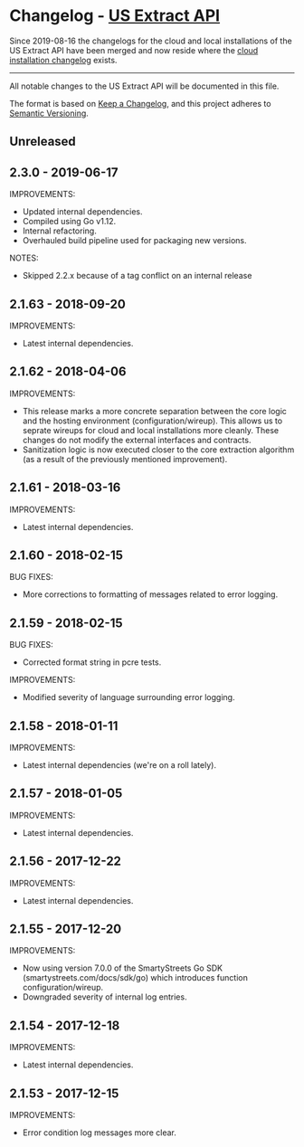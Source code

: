 # Changelog - [US Extract API](https://smartystreets.com/docs/local/us-extract-api)

Since 2019-08-16 the changelogs for the cloud and local installations of the US Extract API have been merged and now reside where the [cloud installation changelog](https://github.com/smartystreets/changelog/blob/master/cloud/us-extract-api.md) exists.

--------------

All notable changes to the US Extract API will be documented in this file.

The format is based on [Keep a Changelog](https://keepachangelog.com/en/1.0.0/), and this project adheres to [Semantic Versioning](https://semver.org/spec/v2.0.0.html).


## Unreleased


## 2.3.0 - 2019-06-17

IMPROVEMENTS:

- Updated internal dependencies.
- Compiled using Go v1.12.
- Internal refactoring.
- Overhauled build pipeline used for packaging new versions.

NOTES:

- Skipped 2.2.x because of a tag conflict on an internal release


## 2.1.63 - 2018-09-20

IMPROVEMENTS:

- Latest internal dependencies.


## 2.1.62 - 2018-04-06

IMPROVEMENTS:

- This release marks a more concrete separation between the core logic and the hosting environment (configuration/wireup). This allows us to seprate wireups for cloud and local installations more cleanly. These changes do not modify the external interfaces and contracts.
- Sanitization logic is now executed closer to the core extraction algorithm (as a result of the previously mentioned improvement).


## 2.1.61 - 2018-03-16

IMPROVEMENTS:

- Latest internal dependencies.


## 2.1.60 - 2018-02-15

BUG FIXES:

- More corrections to formatting of messages related to error logging.


## 2.1.59 - 2018-02-15

BUG FIXES:

- Corrected format string in pcre tests.

IMPROVEMENTS:

- Modified severity of language surrounding error logging.


## 2.1.58 - 2018-01-11

IMPROVEMENTS:

- Latest internal dependencies (we're on a roll lately).


## 2.1.57 - 2018-01-05

IMPROVEMENTS:

- Latest internal dependencies.


## 2.1.56 - 2017-12-22

IMPROVEMENTS:

- Latest internal dependencies.


## 2.1.55 - 2017-12-20

IMPROVEMENTS:

- Now using version 7.0.0 of the SmartyStreets Go SDK (smartystreets.com/docs/sdk/go) which introduces function configuration/wireup.
- Downgraded severity of internal log entries.


## 2.1.54 - 2017-12-18

IMPROVEMENTS:

- Latest internal dependencies.


## 2.1.53 - 2017-12-15

IMPROVEMENTS:

- Error condition log messages more clear.

